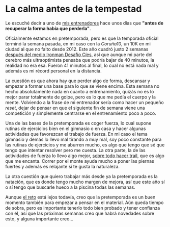 # La calma antes de la tempestad

Le escuché decir a uno de [mis entrenadores](http://nosportlimit.com) hace unos días que **"antes de recuperar la forma había que perderla"**.

Oficialmente estamos en pretemporada, pero es que la temporada oficial terminó la semana pasada, en mi caso con la *Coruña10*, un 10K en mi ciudad al que no falto desde 2012. Este año cuadró justo 2 semanas [después del medio Ironman Desafío Cíes](http://psanxiao.com/Cronica-medio-ironman-desafio-islas-cies), así que aunque mi parte del cerebro más ultraoptimista pensaba que podría bajar de 40 minutos, la realidad no era esa. Fueron 41 minutos al final, lo cual no está nada mal y además es mi récord personal en la distancia.

La cuestión es que ahora hay que perder algo de forma, descansar y empezar a formar una base para lo que se viene encima. Esta semana no hecho absolutamente nada en cuanto a entrenamiento, quizás no es lo mejor parar totalmente de golpe, pero es lo que me pedía el cuerpo y la mente. Volviendo a la frase de mi entrenador sería como hacer un pequeño *reset*, dejar de pensar en que el siguiente fin de semana viene una competición y simplemente centrarse en el entrenamiento poco a poco.

Una de las bases de la pretemporada es coger fuerza, lo cual supone rutinas de ejercicios bien en el gimnasio o en casa y hacer algunas actividades que favorezcan el trabajo de fuerza. En mi caso el tema gimnasio y demás lo llevo mal tirando a muy mal, soy poco constante para las rutinas de ejercicios y me aburren mucho, es algo que tengo que sé que tengo que intentar resolver pero me cuesta. La otra parte, la de las actividades de fuerza lo llevo algo mejor, [sobre todo hacer trail](http://www.trailrun.es/motivacion/articulo/cinco-beneficios-de-hacer-trail), que es algo que me encanta. Correr por el monte ayuda mucho a poner las piernas fuertes y además es relajante si te gusta la naturaleza.

La otra cuestión que quiero trabajar más desde ya la pretemporada es la natación, que es donde tengo mucho margen de mejora, así que este año sí o sí tengo que buscarle hueco a la piscina todas las semanas.

Aunque [el reto](http://psanxiao.com/voy-a-ser-un-ironman) está lejos todavía, creo que la pretemporada es un buen momento también para empezar a pensar en el material. Aún queda tiempo de sobra, pero es importante tenerlo todo bien probado y tener confianza con él, así que las próximas semanas creo que habrá novedades sobre esto, y alguna importante creo...